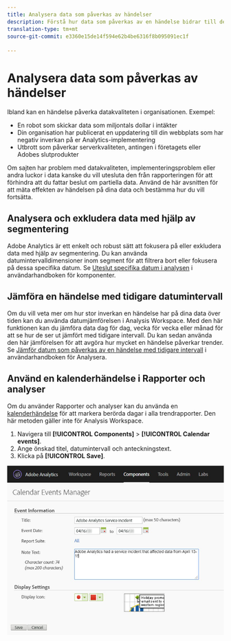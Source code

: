 ```yaml
---
title: Analysera data som påverkas av händelser
description: Förstå hur data som påverkas av en händelse bidrar till den övergripande datakvaliteten.
translation-type: tm+mt
source-git-commit: e3360e15de14f594e62b4be6316f8b095091ec1f

---
```



# Analysera data som påverkas av händelser

Ibland kan en händelse påverka datakvaliteten i organisationen. Exempel:

* En robot som skickar data som miljontals dollar i intäkter
* Din organisation har publicerat en uppdatering till din webbplats som har negativ inverkan på er Analytics-implementering
* Utbrott som påverkar serverkvaliteten, antingen i företagets eller Adobes slutprodukter

Om sajten har problem med datakvaliteten, implementeringsproblem eller andra luckor i data kanske du vill utesluta den från rapporteringen för att förhindra att du fattar beslut om partiella data. Använd de här avsnitten för att mäta effekten av händelsen på dina data och bestämma hur du vill fortsätta.

## Analysera och exkludera data med hjälp av segmentering

Adobe Analytics är ett enkelt och robust sätt att fokusera på eller exkludera data med hjälp av segmentering. Du kan använda datumintervalldimensioner inom segment för att filtrera bort eller fokusera på dessa specifika datum. Se [Uteslut specifika datum i analysen](/help/components/c-segmentation/use-cases/exclude-date-range.md) i användarhandboken för komponenter.

## Jämföra en händelse med tidigare datumintervall

Om du vill veta mer om hur stor inverkan en händelse har på dina data över tiden kan du använda datumjämförelsen i Analysis Workspace. Med den här funktionen kan du jämföra data dag för dag, vecka för vecka eller månad för att se hur de ser ut jämfört med tidigare intervall. Du kan sedan använda den här jämförelsen för att avgöra hur mycket en händelse påverkar trender. Se [Jämför datum som påverkas av en händelse med tidigare intervall](/help/analyze/analysis-workspace/components/calendar-date-ranges/compare-event.md) i användarhandboken för Analysera.

## Använd en kalenderhändelse i Rapporter och analyser

Om du använder Rapporter och analyser kan du använda en [kalenderhändelse](/help/components/t-calendar-event.md) för att markera berörda dagar i alla trendrapporter. Den här metoden gäller inte för Analysis Workspace.

1. Navigera till **[!UICONTROL Components]** > **[!UICONTROL Calendar events]**.
2. Ange önskad titel, datumintervall och anteckningstext.
3. Klicka på **[!UICONTROL Save]**.

![Kalenderhändelse](assets/exclude_calendar_event.jpg)
